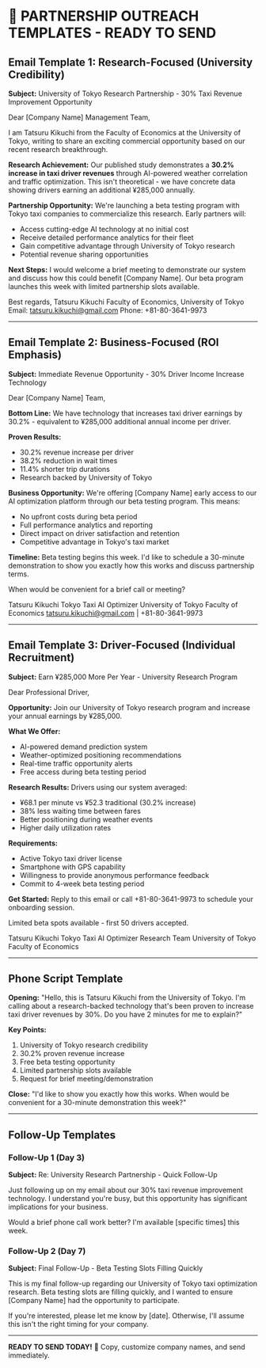 # 📧 PARTNERSHIP OUTREACH TEMPLATES - READY TO SEND

## Email Template 1: Research-Focused (University Credibility)

**Subject:** University of Tokyo Research Partnership - 30% Taxi Revenue Improvement Opportunity

Dear [Company Name] Management Team,

I am Tatsuru Kikuchi from the Faculty of Economics at the University of Tokyo, writing to share an exciting commercial opportunity based on our recent research breakthrough.

**Research Achievement:**
Our published study demonstrates a **30.2% increase in taxi driver revenues** through AI-powered weather correlation and traffic optimization. This isn't theoretical - we have concrete data showing drivers earning an additional ¥285,000 annually.

**Partnership Opportunity:**
We're launching a beta testing program with Tokyo taxi companies to commercialize this research. Early partners will:
- Access cutting-edge AI technology at no initial cost
- Receive detailed performance analytics for their fleet
- Gain competitive advantage through University of Tokyo research
- Potential revenue sharing opportunities

**Next Steps:**
I would welcome a brief meeting to demonstrate our system and discuss how this could benefit [Company Name]. Our beta program launches this week with limited partnership slots available.

Best regards,
Tatsuru Kikuchi
Faculty of Economics, University of Tokyo
Email: tatsuru.kikuchi@gmail.com
Phone: +81-80-3641-9973

---

## Email Template 2: Business-Focused (ROI Emphasis)

**Subject:** Immediate Revenue Opportunity - 30% Driver Income Increase Technology

Dear [Company Name] Team,

**Bottom Line:** We have technology that increases taxi driver earnings by 30.2% - equivalent to ¥285,000 additional annual income per driver.

**Proven Results:**
- 30.2% revenue increase per driver
- 38.2% reduction in wait times
- 11.4% shorter trip durations
- Research backed by University of Tokyo

**Business Opportunity:**
We're offering [Company Name] early access to our AI optimization platform through our beta testing program. This means:
- No upfront costs during beta period
- Full performance analytics and reporting
- Direct impact on driver satisfaction and retention
- Competitive advantage in Tokyo's taxi market

**Timeline:**
Beta testing begins this week. I'd like to schedule a 30-minute demonstration to show you exactly how this works and discuss partnership terms.

When would be convenient for a brief call or meeting?

Tatsuru Kikuchi
Tokyo Taxi AI Optimizer
University of Tokyo Faculty of Economics
tatsuru.kikuchi@gmail.com | +81-80-3641-9973

---

## Email Template 3: Driver-Focused (Individual Recruitment)

**Subject:** Earn ¥285,000 More Per Year - University Research Program

Dear Professional Driver,

**Opportunity:** Join our University of Tokyo research program and increase your annual earnings by ¥285,000.

**What We Offer:**
- AI-powered demand prediction system
- Weather-optimized positioning recommendations
- Real-time traffic opportunity alerts
- Free access during beta testing period

**Research Results:**
Drivers using our system averaged:
- ¥68.1 per minute vs ¥52.3 traditional (30.2% increase)
- 38% less waiting time between fares
- Better positioning during weather events
- Higher daily utilization rates

**Requirements:**
- Active Tokyo taxi driver license
- Smartphone with GPS capability
- Willingness to provide anonymous performance feedback
- Commit to 4-week beta testing period

**Get Started:**
Reply to this email or call +81-80-3641-9973 to schedule your onboarding session.

Limited beta spots available - first 50 drivers accepted.

Tatsuru Kikuchi
Tokyo Taxi AI Optimizer Research Team
University of Tokyo Faculty of Economics

---

## Phone Script Template

**Opening:** "Hello, this is Tatsuru Kikuchi from the University of Tokyo. I'm calling about a research-backed technology that's been proven to increase taxi driver revenues by 30%. Do you have 2 minutes for me to explain?"

**Key Points:**
1. University of Tokyo research credibility
2. 30.2% proven revenue increase
3. Free beta testing opportunity
4. Limited partnership slots available
5. Request for brief meeting/demonstration

**Close:** "I'd like to show you exactly how this works. When would be convenient for a 30-minute demonstration this week?"

---

## Follow-Up Templates

### Follow-Up 1 (Day 3)
**Subject:** Re: University Research Partnership - Quick Follow-Up

Just following up on my email about our 30% taxi revenue improvement technology. I understand you're busy, but this opportunity has significant implications for your business.

Would a brief phone call work better? I'm available [specific times] this week.

### Follow-Up 2 (Day 7)
**Subject:** Final Follow-Up - Beta Testing Slots Filling Quickly

This is my final follow-up regarding our University of Tokyo taxi optimization research. Beta testing slots are filling quickly, and I wanted to ensure [Company Name] had the opportunity to participate.

If you're interested, please let me know by [date]. Otherwise, I'll assume this isn't the right timing for your company.

---

**READY TO SEND TODAY!** 🚀
Copy, customize company names, and send immediately.
